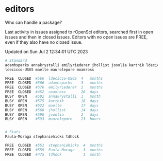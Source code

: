 # editors

Who can handle a package?

Last activity in issues assigned to rOpenSci editors, searched first in open
issues and then in closed issues. Editors with no open issues are FREE, even if
they also have no closed issue.


Updated on Sun Jul 2 12:34:01 UTC 2023

```bash
# Standard
adamhsparks annakrystalli emilyriederer jhollist jooolia karthik ldecicco
ldecicco-USGS maelle maurolepore noamross

FREE  CLOSED  #560  ldecicco-USGS  4   months
FREE  CLOSED  #566  adamhsparks    3   months
FREE  CLOSED  #576  emilyriederer  2   months
FREE  CLOSED  #452  noamross       26  days
BUSY  OPEN    #502  annakrystalli  1   month
BUSY  OPEN    #575  karthik        18  days
BUSY  OPEN    #522  maelle         17  days
BUSY  OPEN    #568  jhollist       14  days
BUSY  OPEN    #590  jooolia        2   days
BUSY  OPEN    #593  maurolepore    23  hours


# Stats
Paula-Moraga stephaniehicks tdhock

FREE  CLOSED  #551  stephaniehicks  4  months
FREE  CLOSED  #559  Paula-Moraga    3  months
FREE  CLOSED  #475  tdhock          1  month
```
